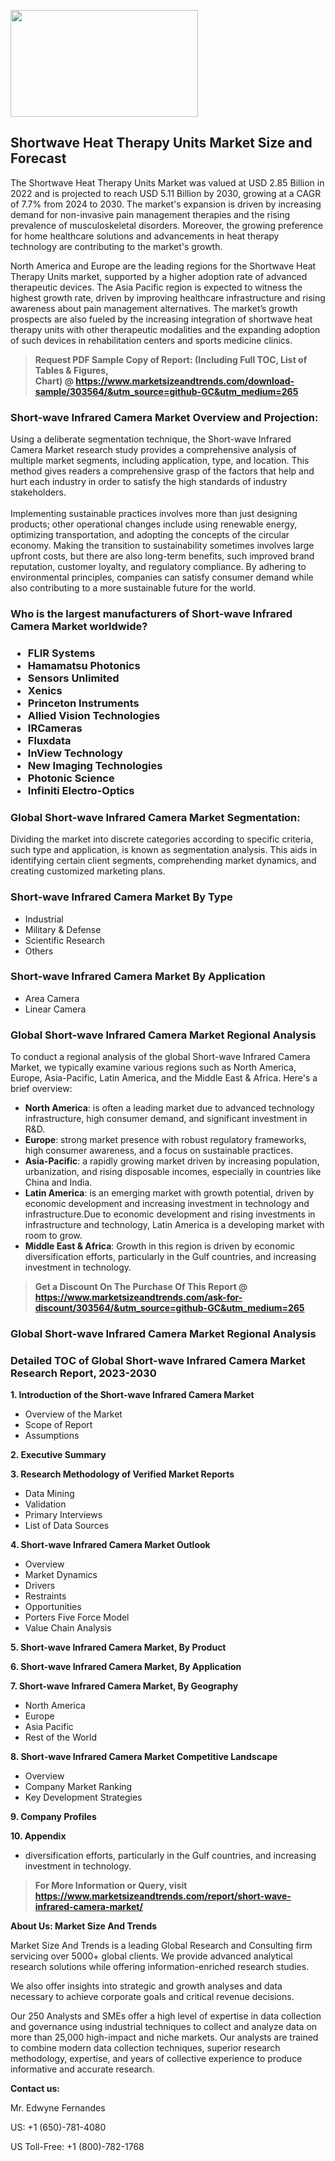 <p><img class="alignnone size-medium wp-image-20088" src="https://ffe5etoiles.com/wp-content/uploads/2024/12/MST1-300x171.png" alt="" width="300" height="171" /></p><h2>Shortwave Heat Therapy Units Market Size and Forecast</h2><p>The Shortwave Heat Therapy Units Market was valued at USD 2.85 Billion in 2022 and is projected to reach USD 5.11 Billion by 2030, growing at a CAGR of 7.7% from 2024 to 2030. The market's expansion is driven by increasing demand for non-invasive pain management therapies and the rising prevalence of musculoskeletal disorders. Moreover, the growing preference for home healthcare solutions and advancements in heat therapy technology are contributing to the market's growth.</p><p>North America and Europe are the leading regions for the Shortwave Heat Therapy Units market, supported by a higher adoption rate of advanced therapeutic devices. The Asia Pacific region is expected to witness the highest growth rate, driven by improving healthcare infrastructure and rising awareness about pain management alternatives. The market’s growth prospects are also fueled by the increasing integration of shortwave heat therapy units with other therapeutic modalities and the expanding adoption of such devices in rehabilitation centers and sports medicine clinics.</p></p><blockquote id="" class=""><strong>Request PDF Sample Copy of Report: (Including Full TOC, List of Tables &amp; Figures, Chart)&nbsp;@&nbsp;<strong><a href="https://www.marketsizeandtrends.com/download-sample/303564/&utm_source=github-GC&utm_medium=265" target="_blank">https://www.marketsizeandtrends.com/download-sample/303564/&utm_source=github-GC&utm_medium=265</a></strong></strong></blockquote><h3 id="" class="">Short-wave Infrared Camera Market&nbsp;Overview and Projection:</h3><p id="" class="">Using a deliberate segmentation technique, the Short-wave Infrared Camera Market research study provides a comprehensive analysis of multiple market segments, including application, type, and location. This method gives readers a comprehensive grasp of the factors that help and hurt each industry in order to satisfy the high standards of industry stakeholders. <br /> <br />Implementing sustainable practices involves more than just designing products; other operational changes include using renewable energy, optimizing transportation, and adopting the concepts of the circular economy. Making the transition to sustainability sometimes involves large upfront costs, but there are also long-term benefits, such improved brand reputation, customer loyalty, and regulatory compliance. By adhering to environmental principles, companies can satisfy consumer demand while also contributing to a more sustainable future for the world.</p><h3 id="" class="">Who is the largest manufacturers of&nbsp;Short-wave Infrared Camera Market worldwide?</h3><h3 class=""><p><ul><li>FLIR Systems </li><li> Hamamatsu Photonics </li><li> Sensors Unlimited </li><li> Xenics </li><li> Princeton Instruments </li><li> Allied Vision Technologies </li><li> IRCameras </li><li> Fluxdata </li><li> InView Technology </li><li> New Imaging Technologies </li><li> Photonic Science </li><li> Infiniti Electro-Optics</li></ul></p></h3><h3 id="" class="">Global&nbsp;Short-wave Infrared Camera Market Segmentation:</h3><p id="" class="">Dividing the market into discrete categories according to specific criteria, such type and application, is known as segmentation analysis. This aids in identifying certain client segments, comprehending market dynamics, and creating customized marketing plans.</p><h3 id="" class="">Short-wave Infrared Camera Market&nbsp;By Type</h3><p><p><ul><li>Industrial</li><li> Military & Defense</li><li> Scientific Research</li><li> Others</p></li></ul></p></p><h3 id="" class="">Short-wave Infrared Camera Market&nbsp;By Application</h3><p class=""><p><ul><li>Area Camera</li><li> Linear Camera</li></ul></p></p><h3 id="" class="">Global Short-wave Infrared Camera Market Regional Analysis</h3><p id="" class="">To conduct a regional analysis of the global Short-wave Infrared Camera Market, we typically examine various regions such as North America, Europe, Asia-Pacific, Latin America, and the Middle East &amp; Africa. Here's a brief overview:</p><ul><li><strong>North America</strong>: is often a leading market due to advanced technology infrastructure, high consumer demand, and significant investment in R&amp;D.</li><li><strong>Europe</strong>: strong market presence with robust regulatory frameworks, high consumer awareness, and a focus on sustainable practices.</li><li><strong>Asia-Pacific</strong>: a rapidly growing market driven by increasing population, urbanization, and rising disposable incomes, especially in countries like China and India.</li><li><strong>Latin America</strong>: is an emerging market with growth potential, driven by economic development and increasing investment in technology and infrastructure.Due to economic development and rising investments in infrastructure and technology, Latin America is a developing market with room to grow.</li><li><strong>Middle East &amp; Africa</strong>: Growth in this region is driven by economic diversification efforts, particularly in the Gulf countries, and increasing investment in technology.</li></ul><blockquote id="" class=""><strong>Get a Discount On The Purchase Of This Report @ <strong><a href="https://www.marketsizeandtrends.com/ask-for-discount/303564/&utm_source=github-GC&utm_medium=265" target="_blank">https://www.marketsizeandtrends.com/ask-for-discount/303564/&utm_source=github-GC&utm_medium=265</a></strong></strong></blockquote><h3 id="" class="">Global Short-wave Infrared Camera Market Regional Analysis</h3><h3 id="" class="">Detailed TOC of Global Short-wave Infrared Camera Market Research Report, 2023-2030</h3><p id="" class=""><strong>1. Introduction of the Short-wave Infrared Camera Market</strong></p><ul><li>Overview of the Market</li><li>Scope of Report</li><li>Assumptions</li></ul><p id="" class=""><strong>2. Executive Summary</strong></p><p id="" class=""><strong>3. Research Methodology of Verified Market Reports</strong></p><ul><li>Data Mining</li><li>Validation</li><li>Primary Interviews</li><li>List of Data Sources</li></ul><p id="" class=""><strong>4. Short-wave Infrared Camera Market Outlook</strong></p><ul><li>Overview</li><li>Market Dynamics</li><li>Drivers</li><li>Restraints</li><li>Opportunities</li><li>Porters Five Force Model</li><li>Value Chain Analysis</li></ul><p id="" class=""><strong>5. Short-wave Infrared Camera Market, By Product</strong></p><p id="" class=""><strong>6. Short-wave Infrared Camera Market, By Application</strong></p><p id="" class=""><strong>7. Short-wave Infrared Camera Market, By Geography</strong></p><ul><li>North America</li><li>Europe</li><li>Asia Pacific</li><li>Rest of the World</li></ul><p id="" class=""><strong>8. Short-wave Infrared Camera Market Competitive Landscape</strong></p><ul><li>Overview</li><li>Company Market Ranking</li><li>Key Development Strategies</li></ul><p id="" class=""><strong>9. Company Profiles</strong></p><p id="" class=""><strong>10. Appendix</strong></p><ul><li>diversification efforts, particularly in the Gulf countries, and increasing investment in technology.</li></ul><blockquote id="" class=""><strong>For More Information or Query, visit <strong><strong><a href="https://www.marketsizeandtrends.com/report/short-wave-infrared-camera-market/" target="_blank">https://www.marketsizeandtrends.com/report/short-wave-infrared-camera-market/</a></strong></strong></strong></blockquote><p id="" class=""><strong>About Us: Market Size And Trends</strong></p><p id="" class="">Market Size And Trends is a leading Global Research and Consulting firm servicing over 5000+ global clients. We provide advanced analytical research solutions while offering information-enriched research studies.</p><p id="" class="">We also offer insights into strategic and growth analyses and data necessary to achieve corporate goals and critical revenue decisions.</p><p id="" class="">Our 250 Analysts and SMEs offer a high level of expertise in data collection and governance using industrial techniques to collect and analyze data on more than 25,000 high-impact and niche markets. Our analysts are trained to combine modern data collection techniques, superior research methodology, expertise, and years of collective experience to produce informative and accurate research.</p><p id="" class=""><strong>Contact us:</strong></p><p id="" class="">Mr. Edwyne Fernandes</p><p id="" class="">US: +1 (650)-781-4080</p><p id="" class="">US Toll-Free: +1 (800)-782-1768</p>
